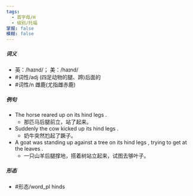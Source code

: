 ```yaml
---
tags:
  - 首字母/H
  - 级别/托福
掌握: false
模糊: false
---
```

##### 词义
- 英：/haɪnd/； 美：/haɪnd/
- #词性/adj  (四足动物的腿、蹄)后面的
- #词性/n  雌鹿(尤指雌赤鹿)
##### 例句
- The horse reared up on its hind legs .
	- 那匹马后腿前立，站了起来。
- Suddenly the cow kicked up its hind legs .
	- 奶牛突然尥起了蹶子。
- A goat was standing up against a tree on its hind legs , trying to get at the leaves .
	- 一只山羊后腿撑地，搭着树站立起来，试图去够叶子。
##### 形态
- #形态/word_pl hinds
